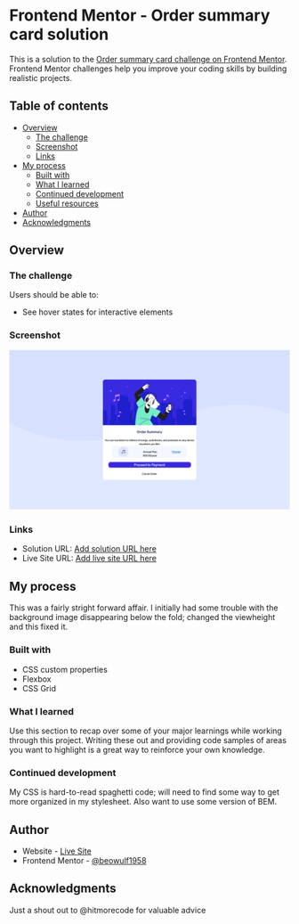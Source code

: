 # Frontend Mentor - Order summary card solution

This is a solution to the [Order summary card challenge on Frontend Mentor](https://www.frontendmentor.io/challenges/order-summary-component-QlPmajDUj). Frontend Mentor challenges help you improve your coding skills by building realistic projects.

## Table of contents

- [Overview](#overview)
  - [The challenge](#the-challenge)
  - [Screenshot](#screenshot)
  - [Links](#links)
- [My process](#my-process)
  - [Built with](#built-with)
  - [What I learned](#what-i-learned)
  - [Continued development](#continued-development)
  - [Useful resources](#useful-resources)
- [Author](#author)
- [Acknowledgments](#acknowledgments)

## Overview

### The challenge

Users should be able to:

- See hover states for interactive elements

### Screenshot

![](./images/Screenshot%202023-09-25%20at%2020-24-01%20Frontend%20Mentor%20Order%20summary%20card.png)

### Links

- Solution URL: [Add solution URL here](https://your-solution-url.com)
- Live Site URL: [Add live site URL here](https://imaginative-biscuit-90c9cb.netlify.app/)

## My process

This was a fairly stright forward affair. I initially had some trouble with the background image disappearing below the fold; changed the viewheight and this fixed it.

### Built with

- CSS custom properties
- Flexbox
- CSS Grid

### What I learned

Use this section to recap over some of your major learnings while working through this project. Writing these out and providing code samples of areas you want to highlight is a great way to reinforce your own knowledge.

### Continued development

My CSS is hard-to-read spaghetti code; will need to find some way to get more organized in my stylesheet. Also want to use some version of BEM.

## Author

- Website - [Live Site](https://imaginative-biscuit-90c9cb.netlify.app/)
- Frontend Mentor - [@beowulf1958](https://www.frontendmentor.io/profile/beowulf1958)

## Acknowledgments

Just a shout out to @hitmorecode for valuable advice
